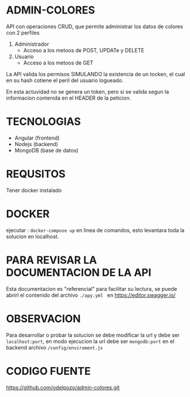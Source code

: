 # ADMIN-COLORES
API con operaciones CRUD, que permite administrar los datos de colores con 2 perfiles 
 1. Administrador
    - Acceso a los metoos de POST, UPDATe y DELETE
 2. Usuario
    - Acceso a los metoos de GET


La API valida los permisos SIMULANDO la existencia de un tocken, el cual en su hash 
cotiene el peril del usuario logueado.

En esta actuvidad no se genera un token, pero si se valida segun la informacion contenida en el HEADER de la peticion.

# TECNOLOGIAS
- Angular (frontend)
- Nodejs (backend)
- MongoDB (base de datos)


# REQUSITOS
Tener docker instalado


# DOCKER 
ejecutar : ```docker-compose up``` en linea de comandos, esto levantara toda la solucion en localhost.


# PARA REVISAR LA DOCUMENTACION DE LA API 
Esta documentacion es "referencial" para facilitar su lectura, se puede abrirl el contenido del archivo ```./apy.yml ``` en https://editor.swagger.io/


# OBSERVACION 
Para desarrollar o probar la solucion se debe modificar la url  y debe ser ```localhost:port```, en modo ejecucion la url debe ser ```mongodb:port``` en el backend archivo ```/config/enviroment.js```



# CODIGO FUENTE
https://github.com/odelpozo/admin-colores.git


